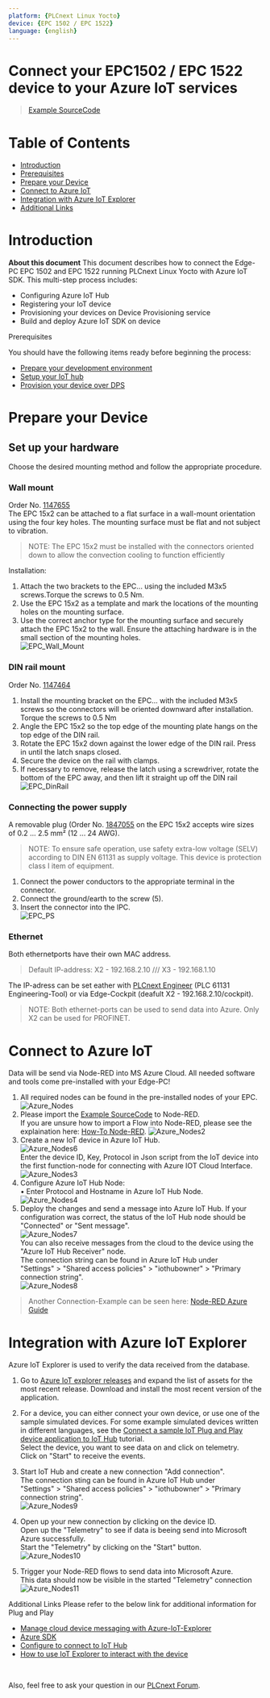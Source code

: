 ```yaml
---
platform: {PLCnext Linux Yocto}
device: {EPC 1502 / EPC 1522}
language: {english}
---
```


# Connect your EPC1502 / EPC 1522 device to your Azure IoT services

> [Example SourceCode](SourceCode/Quickstart_Flows/QuickGuideFlows/InfluxDB_to_AWS.json)

# Table of Contents

-   [Introduction](#Introduction)
-   [Prerequisites](#Prerequisites)
-   [Prepare your Device](#Prepareyourdevice)
-   [Connect to Azure IoT](#ConnecttoAzureIoT) 
-   [Integration with Azure IoT Explorer](#Explorer)
-   [Additional Links](#AdditionalLinks)


<a name="Introduction"></a>
# Introduction
**About this document**
This document describes how to connect the Edge-PC EPC 1502 and EPC 1522 running PLCnext Linux Yocto with Azure IoT SDK. This multi-step process includes:

-   Configuring Azure IoT Hub
-   Registering your IoT device
-   Provisioning your devices on Device Provisioning service 
-   Build and deploy Azure IoT SDK on device

<a name="Prerequisites"></a>
Prerequisites

You should have the following items ready before beginning the process:

-   [Prepare your development environment](https://github.com/Azure/azure-iot-sdk-c/blob/master/doc/devbox_setup.md)
-   [Setup your IoT hub](https://github.com/robertalorro/azure-iot-device-ecosystem/blob/master/setup_iothub.md)
-   [Provision your device over DPS](https://docs.microsoft.com/en-us/azure/iot-dps/about-iot-dps)

<a name="Prepareyourdevice"></a>
# Prepare your Device
## Set up your hardware
Choose the desired mounting method and follow the appropriate 
procedure.

### Wall mount
Order No. [1147655](https://www.phoenixcontact.com/product/1147655) <br>
The EPC 15x2 can be attached to a flat surface in a wall-mount orientation using the four key holes. The mounting surface must be flat and 
not subject to vibration.
>NOTE:
The EPC 15x2 must be installed with the connectors oriented 
down to allow the convection cooling to function efficiently <br>

 Installation:
 1.  Attach the two brackets to the EPC... using the included M3x5 
screws.Torque the screws to 0.5 Nm.
2.  Use the EPC 15x2 as a template and mark the locations of the 
mounting holes on the mounting surface.
3. Use the correct anchor type for the mounting surface and securely attach the EPC 15x2 to the wall. Ensure the attaching hardware is in the small section of the mounting holes. <br>
![EPC_Wall_Mount](images/EPC_WallMount.JPG)

### DIN rail mount
Order No. [1147464](https://www.phoenixcontact.com/product/1147464) <br>
1. Install the mounting bracket on the EPC... with the included 
M3x5 screws so the connectors will be oriented downward after 
installation. Torque the screws to 0.5 Nm
2. Angle the EPC 15x2 so the top edge of the mounting plate hangs on 
the top edge of the DIN rail.
3. Rotate the EPC 15x2 down against the lower edge of the DIN rail. 
Press in until the latch snaps closed.
4. Secure the device on the rail with clamps.
5. If necessary to remove, release the latch using a screwdriver, rotate the bottom of the EPC away, and then lift it straight up off 
the DIN rail <br>
![EPC_DinRail](images/EPC_DinRail.JPG)

### Connecting the power supply
A removable plug (Order No. [1847055](https://www.phoenixcontact.com/product/1847055) on the EPC 15x2 accepts 
wire sizes of 0.2 ... 2.5 mm² (12 ... 24 AWG).
> NOTE:
To ensure safe operation, use safety extra-low voltage 
(SELV) according to DIN EN 61131 as supply voltage.
This device is protection class I item of equipment.

1. Connect the power conductors to the appropriate terminal in the 
connector.
2. Connect the ground/earth to the screw (5).
3. Insert the connector into the IPC. <br>
![EPC_PS](images/EPC_PowerSupply.JPG)

### Ethernet
Both ethernetports have their own MAC address.
> Default IP-address: X2 - 192.168.2.10 /// X3 - 192.168.1.10

The IP-adress can be set eather with [PLCnext Engineer](https://www.phoenixcontact.com/product/1046008) (PLC 61131 Engineering-Tool) or via Edge-Cockpit (deafult X2 - 192.168.2.10/cockpit).

> NOTE: Both ethernet-ports can be used to send data into Azure. 
Only X2 can be used for PROFINET.

<a name="Connect to Azure IoT"></a>
# Connect to Azure IoT

Data will be send via Node-RED into MS Azure Cloud.
All needed software and tools come pre-installed with your Edge-PC!

1. All required nodes can be found in the pre-installed nodes of your EPC. <br>
![Azure_Nodes](images/Azure_Nodes.JPG) <br>
2. Please import the [Example SourceCode](SourceCode/Quickstart_Flows/QuickGuideFlows/InfluxDB_to_AWS.json) to Node-RED. <br> 
If you are unsure how to import a Flow into Node-RED, please see the explaination here: [How-To Node-RED](07_Node-RED_HowTo.md).
![Azure_Nodes2](images/Azure_Node2.JPG) <br>
3. Create a new IoT device in Azure IoT Hub. <br>
![Azure_Nodes6](images/Azure_Node6.JPG) <br>
Enter the device ID, Key, Protocol in Json script from the IoT device into the first function-node for connecting with Azure IOT Cloud Interface. <br>
  ![Azure_Nodes3](images/Azure_Node3.JPG) <br>
4. Configure Azure IoT Hub Node: <br>
•	Enter Protocol and Hostname in Azure IoT Hub Node. <br>
![Azure_Nodes4](images/Azure_Node4.JPG) <br>
5. Deploy the changes and send a message into Azure IoT Hub.
If your configuration was correct, the status of the IoT Hub node should be "Connected" or "Sent message". <br>
![Azure_Nodes7](images/Azure_Node7.JPG) <br>
You can also receive messages from the cloud to the device using the "Azure IoT Hub Receiver" node. <br>
The connection string can be found in Azure IoT Hub under <br>
"Settings" > "Shared access policies" > "iothubowner" > "Primary connection string". <br>
![Azure_Nodes8](images/Azure_Node8.JPG) <br>

>Another Connection-Example can be seen here: [Node-RED Azure Guide](https://flows.nodered.org/node/node-red-contrib-azure-iot-hub#:~:text=node-red-contrib-azure-iot-hub%20is%20a%20Node-RED%20node%20that%20allows%20you,Hub%20Receiver%20and%20Azure%20IoT%20Hub%20Device%20Twin)

<a name="Explorer"></a>
# Integration with Azure IoT Explorer

Azure IoT Explorer is used to verify the data received from the database. <br> 
1. Go to [Azure IoT explorer releases](https://github.com/Azure/azure-iot-explorer/releases) and expand the list of assets for the most recent release. Download and install the most recent version of the application. <br>
2. For a device, you can either connect your own device, or use one of the sample simulated devices. For some example simulated devices written in different languages, see the [Connect a sample IoT Plug and Play device application to IoT Hub](https://docs.microsoft.com/en-us/azure/iot-develop/tutorial-connect-device) tutorial. <br>
Select the device, you want to see data on and click on telemetry. <br>
Click on "Start" to receive the events. <br>

3. Start IoT Hub and create a new connection "Add connection". <br>
The connection sting can be found in Azure IoT Hub under <br>
"Settings" > "Shared access policies" > "iothubowner" > "Primary connection string". <br>
![Azure_Nodes9](images/Azure_Node9.JPG) <br>

4. Open up your new connection by clicking on the device ID. <br>
Open up the "Telemetry" to see if data is beeing send into Microsoft Azure successfully. <BR>
Start the "Telemetry" by clicking on the "Start" button. <BR>
![Azure_Nodes10](images/Azure_Node10.JPG) <br>

5. Trigger your Node-RED flows to send data into Microsoft Azure. <br>
This data should now be visible in the started "Telemetry" connection <br>
![Azure_Nodes11](images/Azure_Node11.JPG) <br>

<a name="AdditionalLinks"></a>
Additional Links
Please refer to the below link for additional information for Plug and Play

-   [Manage cloud device messaging with Azure-IoT-Explorer](https://github.com/Azure/azure-iot-explorer/releases)
-   [Azure SDK](https://github.com/Azure/azure-iot-sdk-c/blob/master/provisioning_client/samples/prov_dev_client_sample/prov_dev_client_sample.c)
-   [Configure to connect to IoT Hub](https://docs.microsoft.com/en-us/azure/iot-pnp/quickstart-connect-device-c)
-   [How to use IoT Explorer to interact with the device](https://docs.microsoft.com/en-us/azure/iot-pnp/howto-use-iot-explorer#install-azure-iot-explorer)

<br>

Also, feel free to ask your question in our [PLCnext Forum](https://www.plcnext-community.net/en/discussions-2-offcanvas/forums.html).